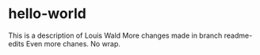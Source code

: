 # hello-world
This is a description of Louis Wald
More changes made in branch readme-edits
Even more chanes. No wrap.
